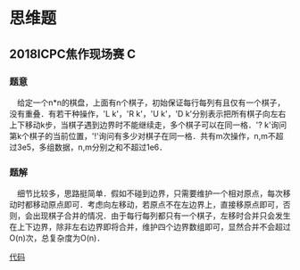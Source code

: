 # 思维题

## 2018ICPC焦作现场赛 C

### 题意

　给定一个n*n的棋盘，上面有n个棋子，初始保证每行每列有且仅有一个棋子，没有重叠．有若干种操作，'L k'，'R k'，'U k'，'D k'分别表示把所有棋子向左右上下移动k步，当棋子遇到边界时不能继续走，多个棋子可以在同一格．'? k'询问第k个棋子的当前位置，'!'询问有多少对棋子在同一格．共有m次操作，n,m不超过3e5，多组数据，n,m分别之和不超过1e6．

### 题解
　细节比较多，思路挺简单．假如不碰到边界，只需要维护一个相对原点，每次移动时都移动原点即可．考虑向左移动，若原点不在左边界上，直接移原点即可，否则，会出现棋子合并的情况．由于每行每列都只有一个棋子，左移时合并只会发生在上下边界，除非左右边界即将合并，维护四个边界数组即可，显然合并不会超过O(n)次，总复杂度为O(n)．

[代码](https://github.com/DSaurus/ACM_note/blob/master/data/2018icpc_jiaozuo_c.cpp)
